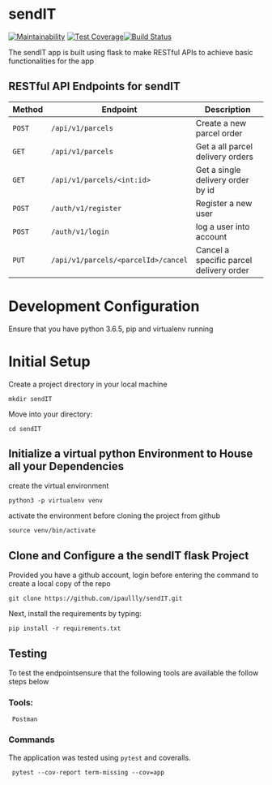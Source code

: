 # sendIT
[![Maintainability](https://api.codeclimate.com/v1/badges/db4df351dbe833d147b0/maintainability)](https://codeclimate.com/github/ipaullly/sendIT/maintainability)
[![Test Coverage](https://api.codeclimate.com/v1/badges/db4df351dbe833d147b0/test_coverage)](https://codeclimate.com/github/ipaullly/sendIT/test_coverage)[![Build Status](https://travis-ci.com/ipaullly/sendIT.svg?branch=ft-GET-user-orders-161858618)](https://travis-ci.com/ipaullly/sendIT)

The sendIT app is built using flask to make RESTful APIs to achieve basic functionalities for the app 

## RESTful API Endpoints for sendIT


| Method        |       Endpoint                        |         Description                           |
| ------------- |       -------------                   |         -------------                         |
| `POST`        | `/api/v1/parcels`                     |   Create a new parcel order                   |
| `GET`         | `/api/v1/parcels`                     |   Get a all parcel delivery orders            |
| `GET`         | `/api/v1/parcels/<int:id>`            |   Get a single delivery order by id           |
| `POST`        | `/auth/v1/register`                   |   Register a new user                         |
| `POST`        | `/auth/v1/login`                      |   log a user into account                     |
| `PUT`         | `/api/v1/parcels/<parcelId>/cancel`   |   Cancel a specific parcel delivery order     |


# Development Configuration

Ensure that you have python 3.6.5, pip and virtualenv running

# Initial Setup

Create a project directory in your local machine

```
mkdir sendIT
```

Move into your directory:

```
cd sendIT
```

## Initialize a virtual python Environment to House all your Dependencies

create the virtual environment

```
python3 -p virtualenv venv 
```
activate the environment before cloning the project from github

```
source venv/bin/activate
```

## Clone and Configure a the sendIT flask Project

Provided you have a github account, login before entering the command to create a local copy of the repo

```
git clone https://github.com/ipaullly/sendIT.git
```

Next, install the requirements by typing:

```
pip install -r requirements.txt
```

## Testing
To test the endpointsensure that the following tools are available the follow steps below
   ### Tools:
     Postman
     
### Commands
  The application was tested using `pytest` and coveralls.
     
     pytest --cov-report term-missing --cov=app
